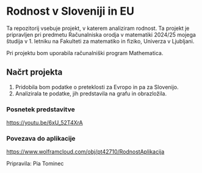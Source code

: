 # Rodnost v Sloveniji in EU
Ta repozitorij vsebuje projekt, v katerem analiziram rodnost. Ta projekt je pripravljen pri predmetu Računalniska orodja v matematiki 2024/25 mojega študija v 1. letniku na Fakulteti za matematiko in fiziko, Univerza v Ljubljani.

Pri projektu bom uporabila računalniški program Mathematica.

## Načrt projekta
1. Pridobila bom podatke o preteklosti za Evropo in pa za Slovenijo.
2. Analizirala te podatke, jih predstavila na grafu in obrazložila.

### Posnetek predstavitve
https://youtu.be/6xU_52T4XrA

### Povezava do aplikacije
https://www.wolframcloud.com/obj/pt42710/RodnostAplikacija

Pripravila: Pia Tominec
